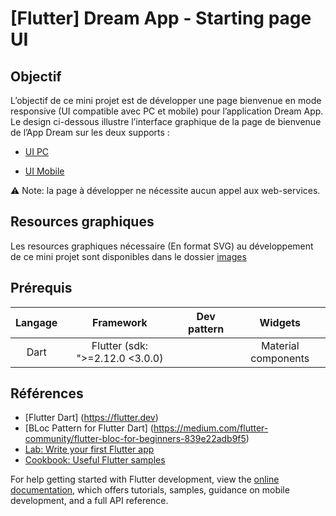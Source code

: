 # [Flutter] Dream App - Starting page UI


## Objectif
L’objectif de ce mini projet est de développer une page bienvenue en mode responsive (UI compatible avec PC et mobile) pour l’application Dream App.
Le design ci-dessous illustre l’interface graphique de la page de bienvenue de l’App Dream sur les deux supports :
 

- [UI PC](/assets/images/pc_ui.png)

- [UI Mobile](/assets/images/mobile_ui.png)

⚠️ Note: la page à développer ne nécessite aucun appel aux web-services.


## Resources graphiques 

Les resources graphiques nécessaire (En format SVG) au développement de ce mini projet sont disponibles dans le dossier [images](images/)

## Prérequis

|Langage   |Framework                        | Dev pattern |  Widgets             |                         
|:--------:|:-------------------------------:|:-----------:|:--------------------:|
| Dart     | Flutter (sdk: ">=2.12.0 <3.0.0) |         | Material components  | 



## Références

- [Flutter Dart] (https://flutter.dev)
- [BLoc Pattern for Flutter Dart] (https://medium.com/flutter-community/flutter-bloc-for-beginners-839e22adb9f5)
- [Lab: Write your first Flutter app](https://docs.flutter.dev/get-started/codelab)
- [Cookbook: Useful Flutter samples](https://docs.flutter.dev/cookbook)

For help getting started with Flutter development, view the
[online documentation](https://docs.flutter.dev/), which offers tutorials,
samples, guidance on mobile development, and a full API reference.